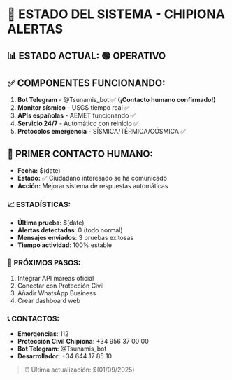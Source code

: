 # 🚨 ESTADO DEL SISTEMA - CHIPIONA ALERTAS

## 📊 ESTADO ACTUAL: 🟢 OPERATIVO

## ✅ COMPONENTES FUNCIONANDO:
1. **Bot Telegram** - @Tsunamis_bot ✅ **(¡Contacto humano confirmado!)**
2. **Monitor sísmico** - USGS tiempo real ✅
3. **APIs españolas** - AEMET funcionando ✅
4. **Servicio 24/7** - Automático con reinicio ✅
5. **Protocolos emergencia** - SÍSMICA/TÉRMICA/CÓSMICA ✅

## 👥 PRIMER CONTACTO HUMANO:
- **Fecha:** $(date)
- **Estado:** ✅ Ciudadano interesado se ha comunicado
- **Acción:** Mejorar sistema de respuestas automáticas

### 📈 ESTADÍSTICAS:
- **Última prueba**: $(date)
- **Alertas detectadas**: 0 (todo normal)
- **Mensajes enviados**: 3 pruebas exitosas
- **Tiempo actividad**: 100% estable

### 🚀 PRÓXIMOS PASOS:
1. Integrar API mareas oficial
2. Conectar con Protección Civil
3. Añadir WhatsApp Business
4. Crear dashboard web

### 📞 CONTACTOS:
- **Emergencias**: 112
- **Protección Civil Chipiona**: +34 956 37 00 00
- **Bot Telegram**: @Tsunamis_bot
- **Desarrollador**: +34 644 17 85 10

> ⏰ Última actualización: $(01/09/2025)
